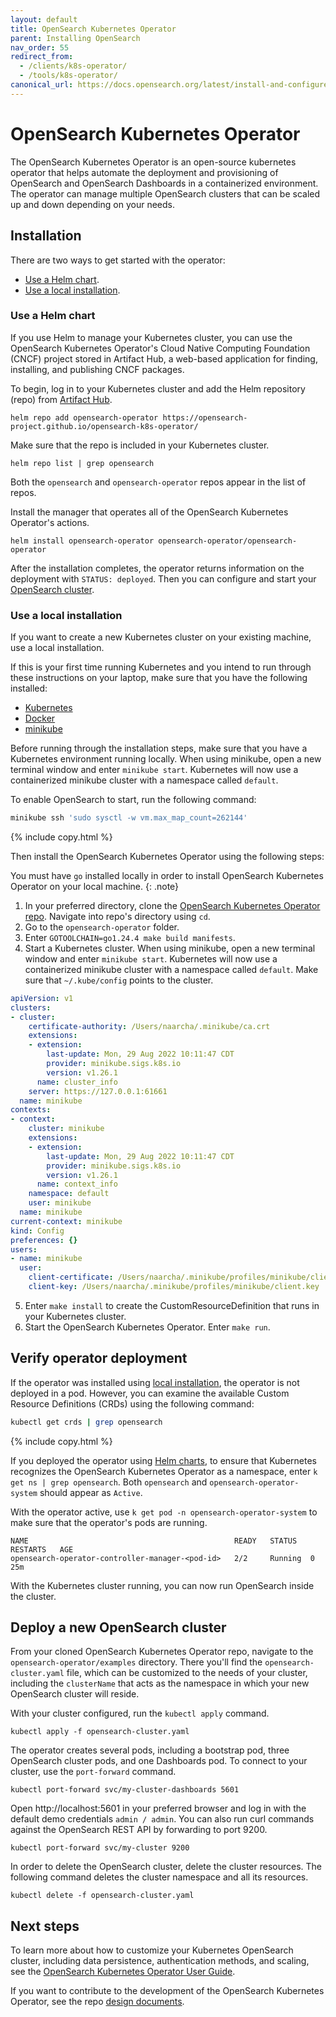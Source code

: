```yaml
---
layout: default
title: OpenSearch Kubernetes Operator
parent: Installing OpenSearch
nav_order: 55
redirect_from:
  - /clients/k8s-operator/
  - /tools/k8s-operator/
canonical_url: https://docs.opensearch.org/latest/install-and-configure/install-opensearch/operator/
---
```


# OpenSearch Kubernetes Operator

The OpenSearch Kubernetes Operator is an open-source kubernetes operator that helps automate the deployment and provisioning of OpenSearch and OpenSearch Dashboards in a containerized environment. The operator can manage multiple OpenSearch clusters that can be scaled up and down depending on your needs. 


## Installation 

There are two ways to get started with the operator:

- [Use a Helm chart](#use-a-helm-chart).
- [Use a local installation](#use-a-local-installation).

### Use a Helm chart

If you use Helm to manage your Kubernetes cluster, you can use the OpenSearch Kubernetes Operator's Cloud Native Computing Foundation (CNCF) project stored in Artifact Hub, a web-based application for finding, installing, and publishing CNCF packages. 

To begin, log in to your Kubernetes cluster and add the Helm repository (repo) from [Artifact Hub](https://artifacthub.io/packages/helm/opensearch-operator/opensearch-operator/). 

```
helm repo add opensearch-operator https://opensearch-project.github.io/opensearch-k8s-operator/
```

Make sure that the repo is included in your Kubernetes cluster. 

```
helm repo list | grep opensearch
```

Both the `opensearch` and `opensearch-operator` repos appear in the list of repos.


Install the manager that operates all of the OpenSearch Kubernetes Operator's actions. 

```
helm install opensearch-operator opensearch-operator/opensearch-operator
```

After the installation completes, the operator returns information on the deployment with `STATUS: deployed`. Then you can configure and start your [OpenSearch cluster](#deploy-a-new-opensearch-cluster).

### Use a local installation

If you want to create a new Kubernetes cluster on your existing machine, use a local installation. 

If this is your first time running Kubernetes and you intend to run through these instructions on your laptop, make sure that you have the following installed: 

- [Kubernetes](https://kubernetes.io/docs/tasks/tools/) 
- [Docker](https://docs.docker.com/engine/install/)
- [minikube](https://minikube.sigs.k8s.io/docs/start/)

Before running through the installation steps, make sure that you have a Kubernetes environment running locally. When using minikube, open a new terminal window and enter `minikube start`. Kubernetes will now use a containerized minikube cluster with a namespace called `default`.

To enable OpenSearch to start, run the following command:

```bash
minikube ssh 'sudo sysctl -w vm.max_map_count=262144'
```
{% include copy.html %}

Then install the OpenSearch Kubernetes Operator using the following steps:

You must have `go` installed locally in order to install OpenSearch Kubernetes Operator on your local machine.
{: .note}

1. In your preferred directory, clone the [OpenSearch Kubernetes Operator repo](https://github.com/Opster/opensearch-k8s-operator). Navigate into repo's directory using `cd`.
2. Go to the `opensearch-operator` folder.
3. Enter `GOTOOLCHAIN=go1.24.4 make build manifests`.
4. Start a Kubernetes cluster. When using minikube, open a new terminal window and enter `minikube start`. Kubernetes will now use a containerized minikube cluster with a namespace called `default`. Make sure that `~/.kube/config` points to the cluster.

  ```yml
  apiVersion: v1
  clusters:
  - cluster:
      certificate-authority: /Users/naarcha/.minikube/ca.crt
      extensions:
      - extension:
          last-update: Mon, 29 Aug 2022 10:11:47 CDT
          provider: minikube.sigs.k8s.io
          version: v1.26.1
        name: cluster_info
      server: https://127.0.0.1:61661
    name: minikube
  contexts:
  - context:
      cluster: minikube
      extensions:
      - extension:
          last-update: Mon, 29 Aug 2022 10:11:47 CDT
          provider: minikube.sigs.k8s.io
          version: v1.26.1
        name: context_info
      namespace: default
      user: minikube
    name: minikube
  current-context: minikube
  kind: Config
  preferences: {}
  users:
  - name: minikube
    user:
      client-certificate: /Users/naarcha/.minikube/profiles/minikube/client.crt
      client-key: /Users/naarcha/.minikube/profiles/minikube/client.key
  ```    
   
5. Enter `make install` to create the CustomResourceDefinition that runs in your Kubernetes cluster. 
6. Start the OpenSearch Kubernetes Operator. Enter `make run`. 

## Verify operator deployment

If the operator was installed using [local installation](#use-a-local-installation), the operator is not deployed in a pod. However, you can examine the available Custom Resource Definitions (CRDs) using the following command:

```bash
kubectl get crds | grep opensearch
```
{% include copy.html %}

If you deployed the operator using [Helm charts](#use-a-helm-chart), to ensure that Kubernetes recognizes the OpenSearch Kubernetes Operator as a namespace, enter `k get ns | grep opensearch`. Both `opensearch` and `opensearch-operator-system` should appear as `Active`.

With the operator active, use `k get pod -n opensearch-operator-system` to make sure that the operator's pods are running. 

```
NAME                                              READY   STATUS   RESTARTS   AGE
opensearch-operator-controller-manager-<pod-id>   2/2     Running  0          25m
```

With the Kubernetes cluster running, you can now run OpenSearch inside the cluster.

## Deploy a new OpenSearch cluster

From your cloned OpenSearch Kubernetes Operator repo, navigate to the `opensearch-operator/examples` directory. There you'll find the `opensearch-cluster.yaml` file, which can be customized to the needs of your cluster, including the `clusterName` that acts as the namespace in which your new OpenSearch cluster will reside.

With your cluster configured, run the `kubectl apply` command.

```
kubectl apply -f opensearch-cluster.yaml
```

The operator creates several pods, including a bootstrap pod, three OpenSearch cluster pods, and one Dashboards pod. To connect to your cluster, use the `port-forward` command.

```
kubectl port-forward svc/my-cluster-dashboards 5601
```

Open http://localhost:5601 in your preferred browser and log in with the default demo credentials `admin / admin`. You can also run curl commands against the OpenSearch REST API by forwarding to port 9200.

```
kubectl port-forward svc/my-cluster 9200
```

In order to delete the OpenSearch cluster, delete the cluster resources. The following command deletes the cluster namespace and all its resources.

```
kubectl delete -f opensearch-cluster.yaml
```

## Next steps

To learn more about how to customize your Kubernetes OpenSearch cluster, including data persistence, authentication methods, and scaling, see the [OpenSearch Kubernetes Operator User Guide](https://github.com/Opster/opensearch-k8s-operator/blob/main/docs/userguide/main.md). 

If you want to contribute to the development of the OpenSearch Kubernetes Operator, see the repo [design documents](https://github.com/Opster/opensearch-k8s-operator/blob/main/docs/designs/high-level.md).
